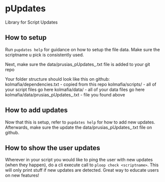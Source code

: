 # pUpdates
Library for Script Updates


## How to setup
Run `pupdates help` for guidance on how to setup the file data. Make sure the scriptname u pick is consistently used.

Next, make sure the data/prusias_pUpdates_<your Script Name here>.txt file is added to your git repo

Your folder structure should look like this on github:  
kolmafia/dependencies.txt - copied from this repo
kolmafia/scripts/<your script here> - all of your script files go here
kolmafia/data/<your data here> - all of your data files go here
kolmafia/data/prusias_pUpdates_<your Script Name here>.txt - file you found above

## How to add updates
Now that this is setup, refer to `pupdates help` for how to add new updates. Afterwards, make sure the update the data/prusias_pUpdates_<your Script Name here>.txt file on github.

## How to show the user updates
Wherever in your script you would like to ping the user with new updates (when they happen), do a cli execute call to `ploop check <scriptname>`. This will only print stuff if new updates are detected. Great way to educate users on new features!
